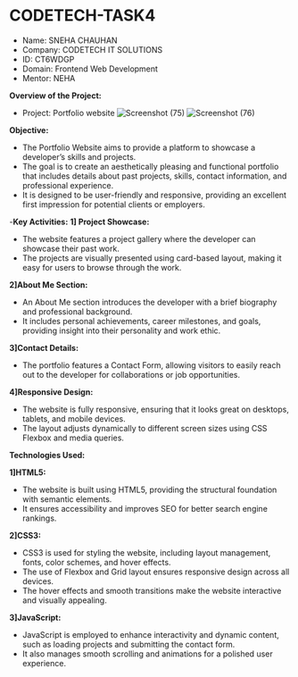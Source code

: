 # CODETECH-TASK4

* Name: SNEHA CHAUHAN
* Company: CODETECH IT SOLUTIONS
* ID: CT6WDGP
* Domain: Frontend Web Development
* Mentor: NEHA

**Overview of the Project:**
* Project: Portfolio website
![Screenshot (75)](https://github.com/user-attachments/assets/6e918b0d-08fc-42d8-8231-6a2ed29e0145)
![Screenshot (76)](https://github.com/user-attachments/assets/7207ce8f-4f8b-42e5-a846-383a7cceba31)

**Objective:**
* The Portfolio Website aims to provide a platform to showcase a developer’s skills and projects. 
* The goal is to create an aesthetically pleasing and functional portfolio that includes details about past projects, skills, contact information, and professional experience. 
* It is designed to be user-friendly and responsive, providing an excellent first impression for potential clients or employers.

-**Key Activities:**
**1] Project Showcase:**

* The website features a project gallery where the developer can showcase their past work.
* The projects are visually presented using card-based layout, making it easy for users to browse through the work.

**2]About Me Section:**

* An About Me section introduces the developer with a brief biography and professional background.
* It includes personal achievements, career milestones, and goals, providing insight into their personality and work ethic.

**3]Contact Details:**
* The portfolio features a Contact Form, allowing visitors to easily reach out to the developer for collaborations or job opportunities.

**4]Responsive Design:**

* The website is fully responsive, ensuring that it looks great on desktops, tablets, and mobile devices.
* The layout adjusts dynamically to different screen sizes using CSS Flexbox and media queries.

**Technologies Used:**

**1]HTML5:**

* The website is built using HTML5, providing the structural foundation with semantic elements.
* It ensures accessibility and improves SEO for better search engine rankings.

**2]CSS3:**

* CSS3 is used for styling the website, including layout management, fonts, color schemes, and hover effects.
* The use of Flexbox and Grid layout ensures responsive design across all devices.
* The hover effects and smooth transitions make the website interactive and visually appealing.

**3]JavaScript:**

* JavaScript is employed to enhance interactivity and dynamic content, such as loading projects and submitting the contact form.
* It also manages smooth scrolling and animations for a polished user experience.

